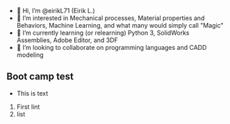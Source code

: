 - 👋 Hi, I’m @eirikL71 (Eirik L.)
- 👀 I’m interested in Mechanical processes, Material properties and Behaviors, Machine Learning, and what many would simply call "Magic"
- 🌱 I’m currently learning (or relearning) Python 3, SolidWorks Assemblies, Adobe Editor, and 3DF
- 💞️ I’m looking to collaborate on programming languages and CADD modeling

<!---
eirikL71/eirikL71 is a ✨ special ✨ repository because its `README.md` (this file) appears on your GitHub profile.
You can click the Preview link to take a look at your changes.
--->

## Boot camp test
- This is text
1. First lint
2. list
